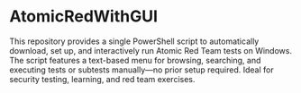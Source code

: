 # AtomicRedWithGUI
This repository provides a single PowerShell script to automatically download, set up, and interactively run Atomic Red Team tests on Windows. The script features a text-based menu for browsing, searching, and executing tests or subtests manually—no prior setup required. Ideal for security testing, learning, and red team exercises.
